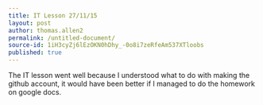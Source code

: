 ```yaml
---
title: IT Lesson 27/11/15 
layout: post
author: thomas.allen2
permalink: /untitled-document/
source-id: 1iH3cyZj6lEzOKN0hDhy_-0o8i7zeRfeAm537XTloobs
published: true
---
```

The IT lesson went well because I understood what to do with making the github account, it would have been better if I managed to do the homework on google docs.
